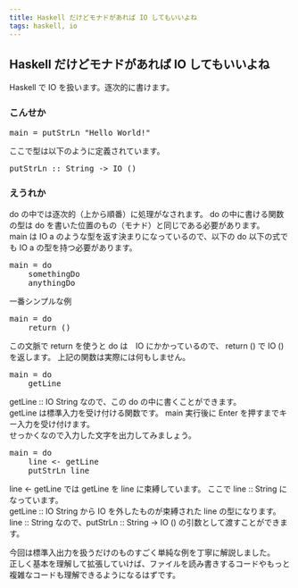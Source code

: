 ```yaml
---
title: Haskell だけどモナドがあれば IO してもいいよね
tags: haskell, io
---
```


## Haskell だけどモナドがあれば IO してもいいよね

Haskell で IO を扱います。逐次的に書けます。

### こんせか

<pre>
main = putStrLn "Hello World!"
</pre>

ここで型は以下のように定義されています。
<pre>
putStrLn :: String -> IO ()
</pre>

### えうれか

do の中では逐次的（上から順番）に処理がなされます。
do の中に書ける関数の型は do を書いた位置のもの（モナド）と同じである必要があります。  
main は IO a のような型を返す決まりになっているので、以下の do 以下の式でも IO a の型を持つ必要があります。
<pre>
main = do
    somethingDo
    anythingDo
</pre>
一番シンプルな例
<pre>
main = do
    return ()
</pre>
この文脈で return を使うと do は　IO にかかっているので、 return () で IO () を返します。
上記の関数は実際には何もしません。
<pre>
main = do
    getLine
</pre>
getLine :: IO String なので、この do の中に書くことができます。  
getLine は標準入力を受け付ける関数です。
main 実行後に Enter を押すまでキー入力を受け付けます。  
せっかくなので入力した文字を出力してみましょう。
<pre>
main = do
    line <- getLine
    putStrLn line
</pre>
line <- getLine では getLine を line に束縛しています。
ここで line :: String になっています。  
getLine :: IO String から IO を外したものが束縛された line の型になります。  
line :: String なので、putStrLn :: String -> IO () の引数として渡すことができます。

今回は標準入出力を扱うだけのものすごく単純な例を丁寧に解説しました。  
正しく基本を理解して拡張していけば、ファイルを読み書きするコードやもっと複雑なコードも理解できるようになるはずです。
